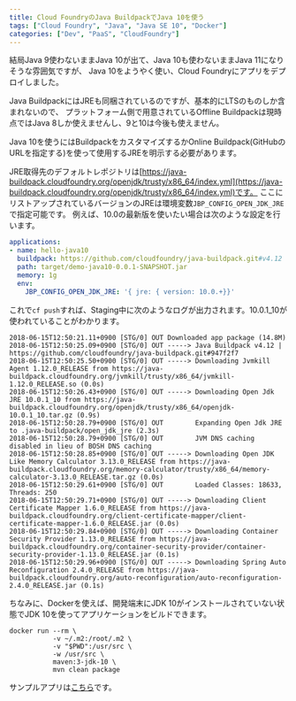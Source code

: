 ```yaml
---
title: Cloud FoundryのJava BuildpackでJava 10を使う
tags: ["Cloud Foundry", "Java", "Java SE 10", "Docker"]
categories: ["Dev", "PaaS", "CloudFoundry"]
---
```


結局Java 9使わないままJava 10が出て、Java 10も使わないままJava 11になりそうな雰囲気ですが、
Java 10をようやく使い、Cloud Foundryにアプリをデプロイしました。

Java BuildpackにはJREも同梱されているのですが、基本的にLTSのものしか含まれないので、
プラットフォーム側で用意されているOffline Buildpackは現時点ではJava 8しか使えませんし、9と10は今後も使えません。

Java 10を使うにはBuildpackをカスタマイズするかOnline Buildpack(GitHubのURLを指定する)を使って使用するJREを明示する必要があります。

JRE取得先のデフォルトレポジトリは[https://java-buildpack.cloudfoundry.org/openjdk/trusty/x86_64/index.yml](https://java-buildpack.cloudfoundry.org/openjdk/trusty/x86_64/index.yml)です。
ここにリストアップされているバージョンのJREは環境変数`JBP_CONFIG_OPEN_JDK_JRE`で指定可能です。
例えば、10.0の最新版を使いたい場合は次のような設定を行います。

``` yml
applications:
- name: hello-java10
  buildpack: https://github.com/cloudfoundry/java-buildpack.git#v4.12
  path: target/demo-java10-0.0.1-SNAPSHOT.jar
  memory: 1g
  env:
    JBP_CONFIG_OPEN_JDK_JRE: '{ jre: { version: 10.0.+}}'
```

これで`cf push`すれば、Staging中に次のようなログが出力されます。10.0.1_10が使われていることがわかります。

```
2018-06-15T12:50:21.11+0900 [STG/0] OUT Downloaded app package (14.8M)
2018-06-15T12:50:25.09+0900 [STG/0] OUT -----> Java Buildpack v4.12 | https://github.com/cloudfoundry/java-buildpack.git#947f2f7
2018-06-15T12:50:25.50+0900 [STG/0] OUT -----> Downloading Jvmkill Agent 1.12.0_RELEASE from https://java-buildpack.cloudfoundry.org/jvmkill/trusty/x86_64/jvmkill-1.12.0_RELEASE.so (0.0s)
2018-06-15T12:50:26.43+0900 [STG/0] OUT -----> Downloading Open Jdk JRE 10.0.1_10 from https://java-buildpack.cloudfoundry.org/openjdk/trusty/x86_64/openjdk-10.0.1_10.tar.gz (0.9s)
2018-06-15T12:50:28.79+0900 [STG/0] OUT        Expanding Open Jdk JRE to .java-buildpack/open_jdk_jre (2.3s)
2018-06-15T12:50:28.79+0900 [STG/0] OUT        JVM DNS caching disabled in lieu of BOSH DNS caching
2018-06-15T12:50:28.85+0900 [STG/0] OUT -----> Downloading Open JDK Like Memory Calculator 3.13.0_RELEASE from https://java-buildpack.cloudfoundry.org/memory-calculator/trusty/x86_64/memory-calculator-3.13.0_RELEASE.tar.gz (0.0s)
2018-06-15T12:50:29.61+0900 [STG/0] OUT        Loaded Classes: 18633, Threads: 250
2018-06-15T12:50:29.71+0900 [STG/0] OUT -----> Downloading Client Certificate Mapper 1.6.0_RELEASE from https://java-buildpack.cloudfoundry.org/client-certificate-mapper/client-certificate-mapper-1.6.0_RELEASE.jar (0.0s)
2018-06-15T12:50:29.84+0900 [STG/0] OUT -----> Downloading Container Security Provider 1.13.0_RELEASE from https://java-buildpack.cloudfoundry.org/container-security-provider/container-security-provider-1.13.0_RELEASE.jar (0.1s)
2018-06-15T12:50:29.96+0900 [STG/0] OUT -----> Downloading Spring Auto Reconfiguration 2.4.0_RELEASE from https://java-buildpack.cloudfoundry.org/auto-reconfiguration/auto-reconfiguration-2.4.0_RELEASE.jar (0.1s)
```

ちなみに、Dockerを使えば、開発端末にJDK 10がインストールされていない状態でJDK 10を使ってアプリケーションをビルドできます。

```
docker run --rm \
           -v ~/.m2:/root/.m2 \
           -v "$PWD":/usr/src \
           -w /usr/src \
           maven:3-jdk-10 \
           mvn clean package
```


サンプルアプリは[こちら](https://github.com/making/demo-java10)です。
